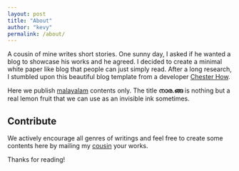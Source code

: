 ```yaml
---
layout: post
title: "About"
author: "kevy"
permalink: /about/
---
```


A cousin of mine writes short stories. One sunny day, I asked if he wanted a blog to showcase his works and he agreed. I decided to create a minimal white paper like blog that people can just simply read. After a long research, I stumbled upon this beautiful blog template from a developer [Chester How](https://github.com/chesterhow).

Here we publish [malayalam](https://en.wikipedia.org/wiki/Malayalam) contents only. The title **നാര.ങ്ങ** is nothing but a real lemon fruit that we can use as an invisible ink sometimes.

## Contribute
We actively encourage all genres of writings and feel free to create some contents here by mailing my [cousin](mailto:arunvinu26.gmail.com) your works.

Thanks for reading!
